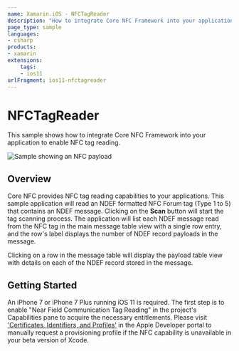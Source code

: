 ```yaml
---
name: Xamarin.iOS - NFCTagReader
description: "How to integrate Core NFC Framework into your application to enable NFC tag reading. Overview Core NFC provides NFC tag reading (iOS11)"
page_type: sample
languages:
- csharp
products:
- xamarin
extensions:
    tags:
    - ios11
urlFragment: ios11-nfctagreader
---
```

# NFCTagReader

This sample shows how to integrate Core NFC Framework into your application to enable NFC tag reading.

![Sample showing an NFC payload](Screenshots/01.jpg)

## Overview

Core NFC provides NFC tag reading capabilities to your applications.  This sample application will read an NDEF formatted NFC Forum tag (Type 1 to 5) that contains an NDEF message.  Clicking on the **Scan** button will start the tag scanning process.  The application will list each NDEF message read from the NFC tag in the main message table view with a single row entry, and the row's label displays the number of NDEF record payloads in the message.

Clicking on a row in the message table will display the payload table view with details on each of the NDEF record stored in the message.

## Getting Started

An iPhone 7 or iPhone 7 Plus running iOS 11 is required.  The first step is to enable "Near Field Communication Tag Reading" in the project's Capabilities pane to acquire the necessary entitlements.  Please visit ['Certificates, Identifiers, and Profiles'](https://developer.apple.com/account/ios/certificate/) in the Apple Developer portal to manually request a provisioning profile if the NFC capability is unavailable in your beta version of Xcode.

